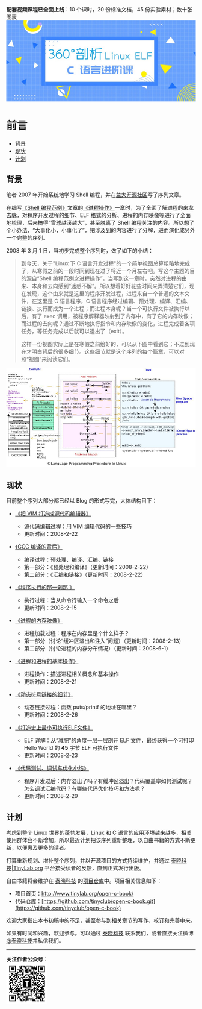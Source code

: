 **配套视频课程已全面上线**：10 个课时，20 份标准文档，45 份实验素材；数十张图表
<br/>
<a href="https://w.url.cn/s/AMcKZ3a" target="_blank"><img src="../../pic/elf-horizontal.jpg" style="max-height:250px; max-width:100%">
</a>
<br/>

# 前言

-    [背景](#toc_1235_30984_1)
-    [现状](#toc_1235_30984_2)
-    [计划](#toc_1235_30984_3)


<span id="toc_1235_30984_1"></span>
## 背景

笔者 2007 年开始系统地学习 Shell 编程，并在[兰大开源社区](http://oss.lzu.edu.cn)写了序列文章。

在编写[《Shell 编程范例》](http://tinylab.gitbooks.io/shellbook)文章的[《进程操作》](http://tinylab.gitbooks.io/shellbook/content/zh/chapters/01-chapter7.html)一章时，为了全面了解进程的来龙去脉，对程序开发过程的细节、ELF 格式的分析、进程的内存映像等进行了全面地梳理，后来搞得“雪球越滚越大”，甚至脱离了 Shell 编程关注的内容。所以想了个小办法，“大事化小，小事化了”，把涉及到的内容进行了分解，进而演化成另外一个完整的序列。

2008 年 3 月 1 日，当初步完成整个序列时，做了如下的小结：

> 到今天，关于"Linux 下 C 语言开发过程"的一个简单视图总算粗略地完成了，从寒假之前的一段时间到现在过了将近一个月左右吧。写这个主题的目的源自“Shell 编程范例之进程操作”，当写到这一章时，突然对进程的由来、本身和去向感到“迷惑不解”。所以想着好好花些时间来弄清楚它们，现在发现，这个由来就是这里的程序开发过程，进程来自一个普通的文本文件，在这里是 C 语言程序，C 语言程序经过编辑、预处理、编译、汇编、链接、执行而成为一个进程；而进程本身呢？当一个可执行文件被执行以后，有了 exec 调用，被程序解释器映射到了内存中，有了它的内存映像；而进程的去向呢？通过不断地执行指令和内存映像的变化，进程完成着各项任务，等任务完成以后就可以退出了（exit）。
>
> 这样一份视图实际上是在寒假之前绘好的，可以从下图中看到它；不过到现在才明白背后的很多细节。这些细节就是这个序列的每个篇章，可以对照“视图”来阅读它们。

![C语言程序开发过程视图](pic/c_dev_procedure.jpg)

<span id="toc_1235_30984_2"></span>
## 现状

目前整个序列大部分都已经以 Blog 的形式写完，大体结构目下：

-   [《把 VIM 打造成源代码编辑器》][1]
    -   源代码编辑过程：用 VIM 编辑代码的一些技巧
    -   更新时间：2008-2-22


-   [《GCC 编译的背后》][2]
    -   编译过程：预处理、编译、汇编、链接
    -   第一部分：《预处理和编译》（更新时间：2008-2-22）
    -   第二部分：《汇编和链接》（更新时间：2008-2-22）


-   [《程序执行的那一刹那 》][3]
    -   执行过程：当从命令行输入一个命令之后
    -   更新时间：2008-2-15


-   [《进程的内存映像》][4] 
    -   进程加载过程：程序在内存里是个什么样子？
    -   第一部分（讨论“缓冲区溢出和注入”问题）（更新时间：2008-2-13）
    -   第二部分（讨论进程的内存分布情况）（更新时间：2008-6-1）


-   [《进程和进程的基本操作》][5]
    -   进程操作：描述进程相关概念和基本操作
    -   更新时间：2008-2-21


-   [《动态符号链接的细节》][6]
    -   动态链接过程：函数 puts/printf 的地址在哪里？
    -   更新时间：2008-2-26


-   [《打造史上最小可执行ELF文件》][7]
    -   ELF 详解：从”减肥”的角度一层一层剖开 ELF 文件，最终获得一个可打印 Hello World 的 **45** 字节 ELF 可执行文件
    -   更新时间：2008-2-23


-   [《代码测试、调试与优化小结》][8]
    -   程序开发过后：内存溢出了吗？有缓冲区溢出？代码覆盖率如何测试呢？怎么调试汇编代码？有哪些代码优化技巧和方法呢？
    -   更新时间：2008-2-29

[1]: http://www.tinylab.org/make-vim-source-code-editor/
[2]: http://www.tinylab.org/behind-the-gcc-compiler/
[3]: http://www.tinylab.org/program-execution-the-moment/
[4]: http://www.tinylab.org/process-memory-image/ 
[5]: http://www.tinylab.org/process-and-basic-operation/
[6]: http://www.tinylab.org/details-of-a-dynamic-symlink/
[7]: http://www.tinylab.org/as-an-executable-file-to-slim-down/
[8]: http://www.tinylab.org/testing-debugging-and-optimization-of-code-summary/

<span id="toc_1235_30984_3"></span>
## 计划

考虑到整个 Linux 世界的蓬勃发展，Linux 和 C 语言的应用环境越来越多，相关使用群体会不断增加，所以最近计划把该序列重新整理，以自由书籍的方式不断更新，以便惠及更多的读者。

打算重新规划、增补整个序列，并以开源项目的方式持续维护，并通过 [泰晓科技|TinyLab.org](http://tinylab.org) 平台接受读者的反馈，直到正式发行出版。

自由书籍将会维护在 [泰晓科技](http://tinylab.org) 的[项目仓库](https://github.com/tinyclub/open-c-book)中。项目相关信息如下：

-   项目首页：<http://www.tinylab.org/open-c-book/>
-   代码仓库：[https://github.com/tinyclub/open-c-book.git](https://github.com/tinyclub/open-c-book)

欢迎大家指出本书初稿中的不足，甚至参与到相关章节的写作、校订和完善中来。

如果有时间和兴趣，欢迎参与。可以通过 [泰晓科技](http://www.tinylab.org/about/) 联系我们，或者直接关注微博[@泰晓科技](http://weibo.com/tinylaborg)并私信我们。

<hr>

**关注作者公众号**：
<br/>
<img src='../../pic/tinylab-wechat.jpg' width='110px'/>
<br/>
